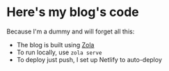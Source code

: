 # Here's my blog's code

Because I'm a dummy and will forget all this:
- The blog is built using [Zola](https://www.getzola.org/)
- To run locally, use `zola serve`
- To deploy just push, I set up Netlify to auto-deploy

